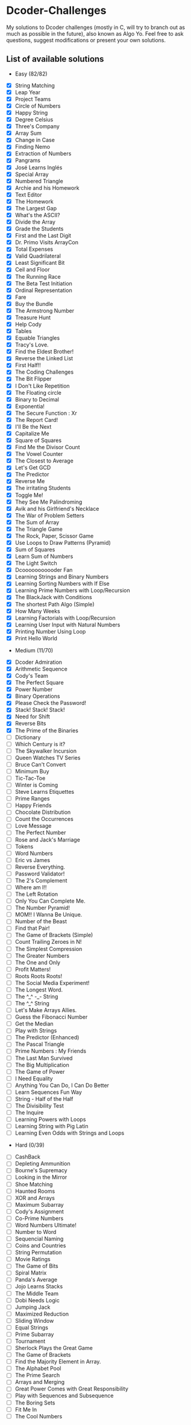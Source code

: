 # Dcoder-Challenges
My solutions to Dcoder challenges (mostly in C, will try to branch out as much as possible in the future), also known as Algo Yo. Feel free to ask questions, suggest modifications or present your own solutions.

## List of available solutions
- Easy (82/82)
- [x] String Matching
- [x] Leap Year
- [x] Project Teams
- [x] Circle of Numbers
- [x] Happy String
- [x] Degree Celsius
- [x] Three's Company
- [x] Array Sum
- [x] Change in Case
- [x] Finding Nemo
- [x] Extraction of Numbers
- [x] Pangrams
- [x] José Learns Inglés
- [x] Special Array
- [x] Numbered Triangle
- [x] Archie and his Homework
- [x] Text Editor
- [x] The Homework
- [x] The Largest Gap
- [x] What's the ASCII?
- [x] Divide the Array
- [x] Grade the Students
- [x] First and the Last Digit
- [x] Dr. Primo Visits ArrayCon
- [x] Total Expenses
- [x] Valid Quadrilateral
- [x] Least Significant Bit
- [x] Ceil and Floor
- [x] The Running Race
- [x] The Beta Test Initiation
- [x] Ordinal Representation
- [x] Fare
- [x] Buy the Bundle
- [x] The Armstrong Number
- [x] Treasure Hunt
- [x] Help Cody
- [x] Tables
- [x] Equable Triangles
- [x] Tracy's Love.
- [x] Find the Eldest Brother!
- [x] Reverse the Linked List
- [x] First Half!!
- [x] The Coding Challenges
- [x] The Bit Flipper
- [x] I Don't Like Repetition
- [x] The Floating circle
- [x] Binary to Decimal
- [x] Exponentia!
- [x] The Secure Function : Xr
- [x] The Report Card!
- [x] I'll Be the Next
- [x] Capitalize Me
- [x] Square of Squares
- [x] Find Me the Divisor Count
- [x] The Vowel Counter
- [x] The Closest to Average
- [x] Let's Get GCD
- [x] The Predictor
- [x] Reverse Me
- [x] The irritating Students
- [x] Toggle Me!
- [x] They See Me Palindroming
- [x] Avik and his Girlfriend's Necklace
- [x] The War of Problem Setters
- [x] The Sum of Array
- [x] The Triangle Game
- [x] The Rock, Paper, Scissor Game
- [x] Use Loops to Draw Patterns (Pyramid)
- [x] Sum of Squares
- [x] Learn Sum of Numbers
- [x] The Light Switch
- [x] Dcooooooooooder Fan
- [x] Learning Strings and Binary Numbers
- [x] Learning Sorting Numbers with If Else
- [x] Learning Prime Numbers with Loop/Recursion
- [x] The BlackJack with Conditions
- [x] The shortest Path Algo (Simple)
- [x] How Many Weeks
- [x] Learning Factorials with Loop/Recursion
- [x] Learning User Input with Natural Numbers
- [x] Printing Number Using Loop
- [x] Print Hello World

- Medium (11/70)
- [x] Dcoder Admiration
- [x] Arithmetic Sequence
- [x] Cody's Team
- [x] The Perfect Square
- [x] Power Number
- [x] Binary Operations
- [x] Please Check the Password!
- [x] Stack! Stack! Stack!
- [x] Need for Shift
- [x] Reverse Bits
- [x] The Prime of the Binaries
- [ ] Dictionary
- [ ] Which Century is it?
- [ ] The Skywalker Incursion
- [ ] Queen Watches TV Series
- [ ] Bruce Can't Convert
- [ ] Minimum Buy
- [ ] Tic-Tac-Toe
- [ ] Winter is Coming
- [ ] Steve Learns Etiquettes
- [ ] Prime Ranges
- [ ] Happy Friends
- [ ] Chocolate Distribution
- [ ] Count the Occurrences
- [ ] Love Message
- [ ] The Perfect Number
- [ ] Rose and Jack's Marriage
- [ ] Tokens
- [ ] Word Numbers
- [ ] Eric vs James
- [ ] Reverse Everything.
- [ ] Password Validator!
- [ ] The 2's Complement
- [ ] Where am I!!
- [ ] The Left Rotation
- [ ] Only You Can Complete Me.
- [ ] The Number Pyramid!
- [ ] MOM!! I Wanna Be Unique.
- [ ] Number of the Beast
- [ ] Find that Pair!
- [ ] The Game of Brackets (Simple)
- [ ] Count Trailing Zeroes in N!
- [ ] The Simplest Compression
- [ ] The Greater Numbers
- [ ] The One and Only
- [ ] Profit Matters!
- [ ] Roots Roots Roots!
- [ ] The Social Media Experiment!
- [ ] The Longest Word.
- [ ] The \^\_\^ -\_- String
- [ ] The \^\_\^ String
- [ ] Let's Make Arrays Allies.
- [ ] Guess the Fibonacci Number
- [ ] Get the Median
- [ ] Play with Strings
- [ ] The Predictor (Enhanced)
- [ ] The Pascal Triangle
- [ ] Prime Numbers : My Friends
- [ ] The Last Man Survived
- [ ] The Big Multiplication
- [ ] The Game of Power
- [ ] I Need Equality
- [ ] Anything You Can Do, I Can Do Better
- [ ] Learn Sequences Fun Way
- [ ] String - Half of the Half
- [ ] The Divisibility Test
- [ ] The Inquire
- [ ] Learning Powers with Loops
- [ ] Learning String with Pig Latin
- [ ] Learning Even Odds with Strings and Loops

- Hard (0/39)
- [ ] CashBack
- [ ] Depleting Ammunition
- [ ] Bourne's Supremacy
- [ ] Looking in the Mirror
- [ ] Shoe Matching
- [ ] Haunted Rooms
- [ ] XOR and Arrays
- [ ] Maximum Subarray
- [ ] Cody's Assignment
- [ ] Co-Prime Numbers
- [ ] Word Numbers Ultimate!
- [ ] Number to Word
- [ ] Sequencial Naming
- [ ] Coins and Countries
- [ ] String Permutation
- [ ] Movie Ratings
- [ ] The Game of Bits
- [ ] Spiral Matrix
- [ ] Panda's Average
- [ ] Jojo Learns Stacks
- [ ] The Middle Team
- [ ] Dobi Needs Logic
- [ ] Jumping Jack
- [ ] Maximized Reduction
- [ ] Sliding Window
- [ ] Equal Strings
- [ ] Prime Subarray
- [ ] Tournament
- [ ] Sherlock Plays the Great Game
- [ ] The Game of Brackets
- [ ] Find the Majority Element in Array.
- [ ] The Alphabet Pool
- [ ] The Prime Search
- [ ] Arrays and Merging
- [ ] Great Power Comes with Great Responsibility
- [ ] Play with Sequences and Subsequence
- [ ] The Boring Sets
- [ ] Fit Me In
- [ ] The Cool Numbers
